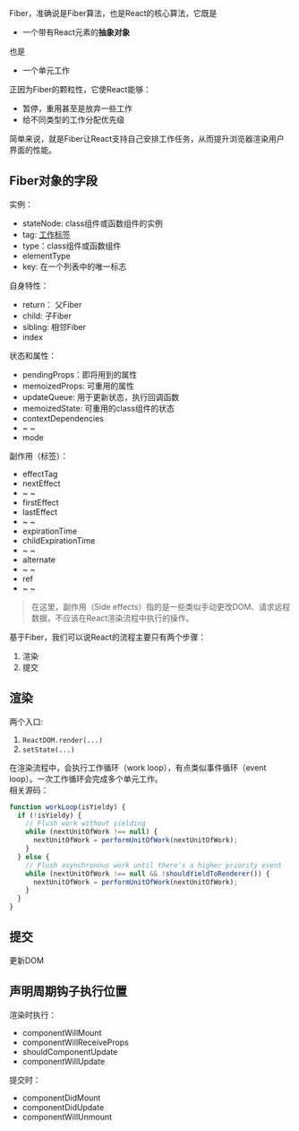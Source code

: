 Fiber，准确说是Fiber算法，也是React的核心算法，它既是
* 一个带有React元素的**抽象对象**   

也是

* 一个单元工作   

正因为Fiber的颗粒性，它使React能够：
* 暂停，重用甚至是放弃一些工作
* 给不同类型的工作分配优先级

简单来说，就是Fiber让React支持自己安排工作任务，从而提升浏览器渲染用户界面的性能。


## Fiber对象的字段
实例：
* stateNode: class组件或函数组件的实例
* tag: [工作标签](https://github.com/facebook/react/blob/master/packages/shared/ReactWorkTags.js)
* type：class组件或函数组件
* elementType
* key: 在一个列表中的唯一标志


自身特性：
* return： 父Fiber
* child: 子Fiber
* sibling: 相邻Fiber
* index


状态和属性：
* pendingProps：即将用到的属性 
* memoizedProps: 可重用的属性
* updateQueue: 用于更新状态，执行回调函数
* memoizedState: 可重用的class组件的状态
* contextDependencies
* ~ ~
* mode

副作用（标签）：
* effectTag
* nextEffect
* ~ ~
* firstEffect
* lastEffect
* ~ ~
* expirationTime
* childExpirationTime
* ~ ~
* alternate
* ~ ~
* ref
* ~ ~

> 在这里，副作用（Side effects）指的是一些类似手动更改DOM、请求远程数据，不应该在React渲染流程中执行的操作。



基于Fiber，我们可以说React的流程主要只有两个步骤：
1. 渲染
2. 提交

## 渲染
两个入口:
1. `ReactDOM.render(...)`
2. `setState(...)`

在渲染流程中，会执行工作循环（work loop），有点类似事件循环（event loop）。一次工作循环会完成多个单元工作。  
相关源码：
```js
function workLoop(isYieldy) {
  if (!isYieldy) {
    // Flush work without yielding
    while (nextUnitOfWork !== null) {
      nextUnitOfWork = performUnitOfWork(nextUnitOfWork);
    }
  } else {
    // Flush asynchronous work until there's a higher priority event
    while (nextUnitOfWork !== null && !shouldYieldToRenderer()) {
      nextUnitOfWork = performUnitOfWork(nextUnitOfWork);
    }
  }
}
```

## 提交
更新DOM



## 声明周期钩子执行位置
渲染时执行：
* componentWillMount
* componentWillReceiveProps
* shouldComponentUpdate
* componentWillUpdate

提交时：
* componentDidMount
* componentDidUpdate
* componentWillUnmount